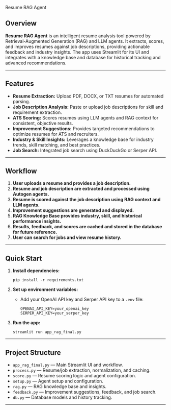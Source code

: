 Resume RAG Agent

## Overview

**Resume RAG Agent** is an intelligent resume analysis tool powered by Retrieval-Augmented Generation (RAG) and LLM agents. It extracts, scores, and improves resumes against job descriptions, providing actionable feedback and industry insights. The app uses Streamlit for its UI and integrates with a knowledge base and database for historical tracking and advanced recommendations.

---

## Features

- **Resume Extraction:** Upload PDF, DOCX, or TXT resumes for automated parsing.
- **Job Description Analysis:** Paste or upload job descriptions for skill and requirement extraction.
- **ATS Scoring:** Scores resumes using LLM agents and RAG context for consistent, objective results.
- **Improvement Suggestions:** Provides targeted recommendations to optimize resumes for ATS and recruiters.
- **Industry & Skill Insights:** Leverages a knowledge base for industry trends, skill matching, and best practices.
- **Job Search:** Integrated job search using DuckDuckGo or Serper API.

---

## Workflow

1. **User uploads a resume and provides a job description.**
2. **Resume and job description are extracted and processed using Autogen agents.**
3. **Resume is scored against the job description using RAG context and LLM agents.**
4. **Improvement suggestions are generated and displayed.**
5. **RAG Knowledge Base provides industry, skill, and historical performance insights.**
6. **Results, feedback, and scores are cached and stored in the database for future reference.**
7. **User can search for jobs and view resume history.**

---

## Quick Start

1. **Install dependencies:**
   ```
   pip install -r requirements.txt
   ```

2. **Set up environment variables:**
   - Add your OpenAI API key and Serper API key to a `.env` file:
     ```
     OPENAI_API_KEY=your_openai_key
     SERPER_API_KEY=your_serper_key
     ```

3. **Run the app:**
   ```
   streamlit run app_rag_final.py
   ```

---

## Project Structure

- `app_rag_final.py` — Main Streamlit UI and workflow.
- `process.py` — Resume/job extraction, normalization, and caching.
- `score.py` — Resume scoring logic and agent configuration.
- `setup.py` — Agent setup and configuration.
- `rag.py` — RAG knowledge base and insights.
- `feedback.py` — Improvement suggestions, feedback, and job search.
- `db.py` — Database models and history tracking.

---
